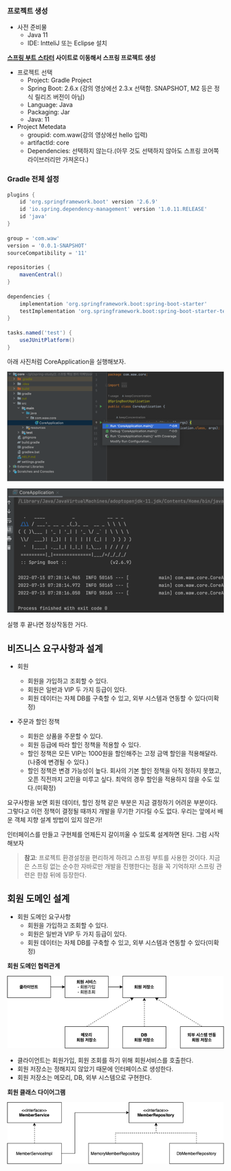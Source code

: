 
### 프로젝트 생성
- 사전 준비물
  - Java 11
  - IDE: IntteliJ 또는 Eclipse 설치

**[스프링 부트 스타터](https://start.spring.io) 사이트로 이동해서 스프링 프로젝트 생성**

- 프로젝트 선택
  - Project: Gradle Project
  - Spring Boot: 2.6.x (강의 영상에선 2.3.x 선택함. SNAPSHOT, M2 등은 정식 릴리즈 버전이 아님)
  - Language: Java
  - Packaging: Jar
  - Java: 11
- Project Metedata
  - groupid: com.waw(강의 영상에선 hello 입력)
  - artifactId: core
  - Dependencies: 선택하지 않는다.(아무 것도 선택하지 않아도 스프링 코어쪽 라이브러리만 가져온다.)

### Gradle 전체 설정
```groovy
plugins {
	id 'org.springframework.boot' version '2.6.9'
	id 'io.spring.dependency-management' version '1.0.11.RELEASE'
	id 'java'
}

group = 'com.waw'
version = '0.0.1-SNAPSHOT'
sourceCompatibility = '11'

repositories {
	mavenCentral()
}

dependencies {
	implementation 'org.springframework.boot:spring-boot-starter'
	testImplementation 'org.springframework.boot:spring-boot-starter-test'
}

tasks.named('test') {
	useJUnitPlatform()
}

```

아래 사진처럼 CoreApplication을 실행해보자.

![CoreApplicationRun](./image/%EC%8A%A4%ED%81%AC%EB%A6%B0%EC%83%B7%202022-07-15%20%EC%98%A4%EC%A0%84%207.22.01.png)

![CoreApplicationRunResult](./image/%EC%8A%A4%ED%81%AC%EB%A6%B0%EC%83%B7%202022-07-15%20%EC%98%A4%EC%A0%84%207.28.28.png)

실행 후 끝나면 정상작동한 거다.





## 비즈니스 요구사항과 설계
- 회원
  - 회원을 가입하고 조회할 수 있다.
  - 회원은 일반과 VIP 두 가지 등급이 있다.
  - 회원 데이터는 자체 DB를 구축할 수 있고, 외부 시스템과 연동할 수 있다(미확정)

- 주문과 할인 정책
  - 회원은 상품을 주문할 수 있다.
  - 회원 등급에 따라 할인 정책을 적용할 수 있다.
  - 할인 정책은 모든 VIP는 1000원을 할인해주는 고정 금액 할인을 적용해달라.(나중에 변경될 수 있다.)
  - 할인 정책은 변경 가능성이 높다. 회사의 기본 할인 정책을 아직 정하지 못했고, 오픈 직전까지 고민을 미루고 싶다. 최악의 경우 할인을 적용하지 않을 수도 있다.(미확정)

요구사항을 보면 회원 데이터, 할인 정책 같은 부분은 지금 결정하기 어려운 부분이다. 그렇다고 이런 정책이 결정될 때까지 개발을 무기한 기다릴 수도 없다. 우리는 앞에서 배운 객체 지향 설계 방법이 있지 않은가!

인터페이스를 만들고 구현체를 언제든지 갈이끼울 수 있도록 설계하면 된다. 그럼 시작해보자

> **참고**: 프로젝트 환경설정을 편리하게 하려고 스프링 부트를 사용한 것이다. 지금은 스프링 없는 순수한 자바로만 개발을 진행한다는 점을 꼭 기억하자! 스프링 관련은 한참 뒤에 등장한다.

## 회원 도메인 설계
- 회원 도메인 요구사항
  - 회원을 가입하고 조회할 수 있다.
  - 회원은 일반과 VIP 두 가지 등급이 있다.
  - 회원 데이터는 자체 DB를 구축할 수 있고, 외부 시스템과 연동할 수 있다(미확정)

**회원 도메인 협력관계**

![회원 도메인 협력관계](./image/%ED%9A%8C%EC%9B%90%20%EB%8F%84%EB%A9%94%EC%9D%B8%20%ED%98%91%EB%A0%A5%EA%B4%80%EA%B3%84.png)

- 클라이언트는 회원가입, 회원 조회를 하기 위해 회원서비스를 호출한다.
- 회원 저장소는 정해지지 않았기 때문에 인터페이스로 생성한다.
- 회원 저장소는 메모리, DB, 외부 시스템으로 구현한다.

**회원 클래스 다이어그램**

![회원 클래스 다이어그램](./image/%ED%9A%8C%EC%9B%90%20%ED%81%B4%EB%9E%98%EC%8A%A4%20%EB%8B%A4%EC%9D%B4%EC%96%B4%EA%B7%B8%EB%9E%A8.png)

